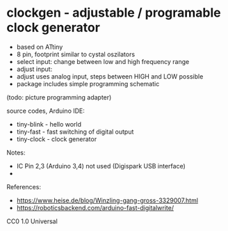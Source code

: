 # clockgen - adjustable / programable clock generator

* based on ATtiny
* 8 pin, footprint similar to cystal oszilators
* select input: change between low and high frequency range
* adjust input: 
* adjust uses analog input, steps between HIGH and LOW possible
* package includes simple programming schematic 


(todo: picture programming adapter)


source codes, Arduino IDE:
* tiny-blink - hello world
* tiny-fast - fast switching of digital output
* tiny-clock - clock generator


Notes:
* IC Pin 2,3 (Arduino 3,4) not used (Digispark USB interface)
*  
  

References:
* https://www.heise.de/blog/Winzling-gang-gross-3329007.html
* https://roboticsbackend.com/arduino-fast-digitalwrite/


CC0 1.0 Universal
